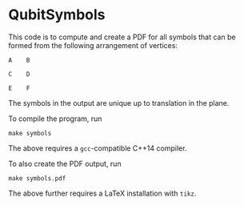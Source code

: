 # QubitSymbols
This code is to compute and create a PDF for all symbols that can be formed
from the following arrangement of vertices:
```
A    B

C    D

E    F
```
The symbols in the output are unique up to translation in the plane.

To compile the program, run
```
make symbols
```
The above requires a `gcc`-compatible C++14 compiler.

To also create the PDF output, run
```
make symbols.pdf
```
The above further requires a LaTeX installation with `tikz`.
